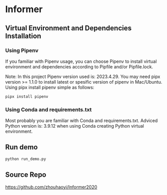 # Informer

## Virtual Environment and Dependencies Installation

### Using Pipenv

If you familiar with Pipenv usage, you can choose Pipenv to install virtual environment and dependencies according to Pipfile and/or Pipfile.lock.

Note: In this project Pipenv version used is: 2023.4.29. You may need pipx version >= 1.1.0 to install latest or spesific version of pipenv in Mac/Ubuntu. Using pipx install pipenv simple as follows: 

```sh
pipx install pipenv
```

### Using Conda and requirements.txt

Most probably you are familiar with Conda and requirements.txt. Adviced Python version is: 3.9.12 when using Conda creating Python virtual environment.

## Run demo
```sh
python run_demo.py
```

## Source Repo
https://github.com/zhouhaoyi/Informer2020
